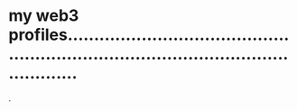 # my web3 profiles............................................................................................................
.
